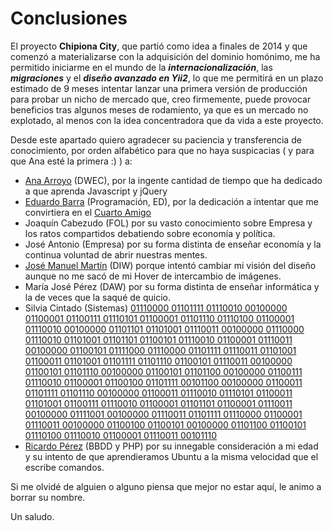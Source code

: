 # Conclusiones

El proyecto **Chipiona City**, que partió como idea a finales de 2014 y que comenzó a materializarse con la adquisición del dominio homónimo, me ha permitido iniciarme en el mundo de la ***internacionalización***, las ***migraciones*** y el ***diseño avanzado en Yii2***, lo que me permitirá en un plazo estimado de 9 meses intentar lanzar una primera versión de producción para probar un nicho de mercado que, creo firmemente, puede provocar beneficios tras algunos meses de rodamiento, ya que es un mercado no explotado, al menos con la idea concentradora que da vida a este proyecto.

Desde este apartado quiero agradecer su paciencia y transferencia de conocimiento, por orden alfabético para que no haya suspicacias ( y para que Ana esté la primera :) ) a:

- [Ana Arroyo](https://www.facebook.com/ana.arroyomoral) (DWEC), por la ingente cantidad de tiempo que ha dedicado a que aprenda Javascript y jQuery
- [Eduardo Barra](https://www.facebook.com/ebarrab) (Programación, ED), por la dedicación a intentar que me convirtiera en el [Cuarto Amigo](https://es.wikipedia.org/wiki/Lenguaje_unificado_de_modelado)
- Joaquín Cabezudo (FOL) por su vasto conocimiento sobre Empresa y los ratos compartidos debatiendo sobre economía y política.
- José Antonio (Empresa) por su forma distinta de enseñar economía y la continua voluntad de abrir nuestras mentes.
- [José Manuel Martín](https://www.facebook.com/jose.martin.73550794) (DIW) porque intentó cambiar mi visión del diseño aunque no me sacó de mi Hover de intercambio de imágenes. 
- María José Pérez (DAW) por su forma distinta de enseñar informática y la de veces que la saqué de quicio.
- Silvia Cintado (Sistemas) [01110000 01101111 01110010 00100000 01100001 01100111 01110101 01100001 01101110 01110100 01100001 01110010 00100000 01101101 01101001 01110011 00100000 01110000 01110010 01101001 01101101 01100101 01110010 01100001 01110011 00100000 01100101 01111000 01110000 01101111 01110011 01101001 01100011 01101001 01101111 01101110 01100101 01110011 00100000 01100101 01101110 00100000 01100101 01101100 00100000 01100111 01110010 01100001 01100100 01101111 00101100 00100000 01100011 01101111 01101110 00100000 01100011 01110010 01110101 01100011 01101001 01100111 01110010 01100001 01101101 01100001 01110011 00100000 01111001 00100000 01110011 01101111 01110000 01100001 01110011 00100000 01100100 01100101 00100000 01101100 01100101 01110100 01110010 01100001 01110011 00101110](http://binario.cf/index.php)
- [Ricardo Pérez](https://github.com/ricpelo) (BBDD y PHP) por su innegable consideración a mi edad y su intento de que aprendieramos Ubuntu a la misma velocidad que el escribe comandos.

Si me olvidé de alguien o alguno piensa que mejor no estar aquí, le animo a borrar su nombre.

Un saludo.
